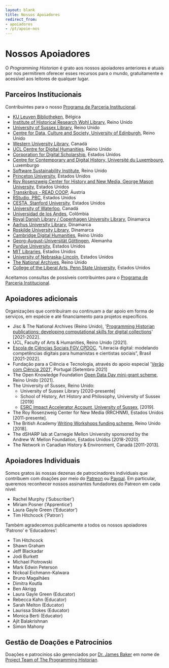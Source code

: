 ```yaml
---
layout: blank
title: Nossos Apoiadores
redirect_from:
- apoiadores
- /pt/apoie-nos
---
```


# Nossos Apoiadores

O _Programming Historian_ é grato aos nossos apoiadores anteriores e atuais por nos permitirem oferecer esses recursos para o mundo, gratuitamente e acessível aos leitores de qualquer lugar.

## Parceiros Institucionais

Contribuintes para o nosso [Programa de Parceria Institucional](/pt/ppi).

-   [KU Leuven Bibliotheken](https://bib.kuleuven.be/), Bélgica
-   [Institute of Historical Research Wohl Library](https://www.history.ac.uk/library), Reino Unido
-   [University of Sussex Library](https://www.sussex.ac.uk/library/), Reino Unido
-   [Centre for Data, Culture and Society, University of Edinburgh](https://www.cdcs.ed.ac.uk/), Reino Unido
-   [Western University Library](https://www.lib.uwo.ca/), Canadá
-   [UCL Centre for Digital Humanities](https://www.ucl.ac.uk/digital-humanities/), Reino Unido
-   [Corporation for Digital Scholarship](https://digitalscholar.org/), Estados Unidos
-   [Centre for Contemporary and Digital History, Université du Luxembourg](https://www.c2dh.uni.lu/), Luxemburgo
-   [Software Sustainability Institute](https://www.software.ac.uk/), Reino Unido
-   [Princeton University](https://www.princeton.edu/), Estados Unidos
-   [Roy Rosenzweig Center for History and New Media, George Mason University](https://rrchnm.org/), Estados Unidos
-   [Transkribus - READ COOP](https://readcoop.eu/), Áustria
-   [RStudio, PBC](https://rstudio.com/), Estados Unidos
-   [CESTA, Stanford University](https://cesta.stanford.edu/), Estados Unidos
-   [University of Waterloo](https://uwaterloo.ca/), Canadá
-   [Universidad de los Andes](https://uniandes.edu.co/), Colômbia
-   [Royal Danish Library / Copenhagen University Library](https://www.kb.dk), Dinamarca
-   [Aarhus University Library](https://library.au.dk/), Dinamarca
-   [Roskilde University Library](https://ruc.dk/en/roskilde-university-library), Dinamarca
-   [Cambridge Digital Humanities](https://www.cdh.cam.ac.uk/), Reino Unido
-   [Georg-August-Universität Göttingen](https://www.uni-goettingen.de/), Alemanha
-   [Purdue University](https://www.purdue.edu/), Estados Unidos
-   [MIT Libraries](https://libraries.mit.edu/), Estados Unidos
-   [University of Nebraska-Lincoln](https://www.unl.edu/), Estados Unidos
-   [The National Archives](https://www.nationalarchives.gov.uk/), Reino Unido
-   [College of the Liberal Arts, Penn State University](https://la.psu.edu/), Estados Unidos

Aceitamos consultas de possíveis contribuintes para o [Programa de Parceria Institucional](/pt/ppi).

## Apoiadores adicionais

Organizações que contribuíram ou continuam a dar apoio em forma de serviços, em espécie e até financiamento para projetos específicos.

- Jisc & The National Archives (Reino Unido), '[Programming Historian publications: developing computational skills for digital collections](https://research.jiscinvolve.org/wp/2021/07/23/boost-your-skills-in-working-with-digital-collections/)' [2021-2022].
-   UCL, Faculty of Arts & Humanities, Reino Unido [2021].
-   [Escola de Ciências Sociais FGV CPDOC](https://portal.fgv.br), “Literacia digital: modelando competências digitais para humanistas e cientistas sociais”, Brasil [2021-2022].
-   Fundação para a Ciência e Tecnologia, através do apoio especial '[Verão com Ciência 2021](https://www.fct.pt/apoios/veraocomciencia/index.phtml.pt)', Portugal [Setembro 2021]
-   The Open Knowledge Foundation [Open Data Day mini-grant scheme](https://blog.okfn.org/2021/02/12/meet-the-organisations-receiving-open-data-day-2021-mini-grants/), Reino Unido [2021].
-   The University of Sussex, Reino Unido:
    -   University of Sussex Library [2020-presente]
    -   School of History, Art History and Philosophy, University of Sussex [2019]
    -   [ESRC Impact Accelerator Account, University of Sussex](http://www.sussex.ac.uk/staff/research/rqi/rqi_information_and_support/rqi_impact_funding/if-esrciaa/), [2019].
-   The Roy Rosenzweig Center for New Media (RRCHNM), Estados Unidos [2011-presente].
-   The British Academy [Writing Workshops funding scheme](https://www.thebritishacademy.ac.uk/projects/writing-workshops-2018-digital-humanities/), Reino Unido [2018].
-   The dSHARP lab at Carnegie Mellon University sponsored by the Andrew W. Mellon Foundation, Estados Unidos [2018-2020].
-   The Network in Canadian History & Environment, Canadá [2011-2013].

## Apoiadores Individuais

Somos gratos às nossas dezenas de patrocinadores individuais que contribuem com doações por meio do [Patreon](https://www.patreon.com/theprogramminghistorian) ou [Paypal](https://www.paypal.com/cgi-bin/webscr?cmd=_s-xclick&installed_button_id=7BGHUZRVS4LYL&source=url). Em particular, queremos reconhecer nossos assinantes fundadores do Patreon em cada nível:

-   Rachel Murphy (‘Subscriber’)
-   Miriam Posner (‘Apprentice’)
-   Laura Gayle Green (‘Educator’)
-   Tim Hitchcock (‘Patron’)

Também agradecemos publicamente a todos os nossos apoiadores ‘Patrono’ e ‘Educadores’:

-   Tim Hitchcock
-   Shawn Graham
-   Jeff Blackadar
-   Jodi Burkett
-   Michael Piotrowski
-   Mark Edwin Peterson
-   Nickoal Eichmann-Kalwara
-   Bruno Magalhães
-   Dimitra Koutla
-   Ben Akrigg
-   Laura Gayle Green (Educator)
-   Rebecca Kahn (Educator)
-   Sarah Melton (Educator)
-   Laurissa Stokes (Educator)
-   Monica Berti (Educator)
-   Ajit Balakrishnan
-   Simon Mahony

## Gestão de Doações e Patrocínios

Doações e patrocínios são gerenciados por [Dr. James Baker](https://github.com/drjwbaker) em nome de [Project Team of The Programming Historian](/pt/equipe).

